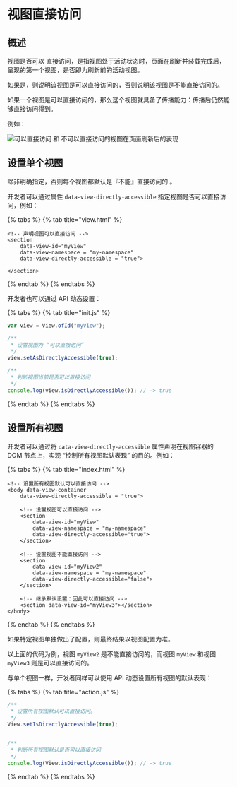 # 视图直接访问

## 概述

视图是否可以 直接访问，是指视图处于活动状态时，页面在刷新并装载完成后，呈现的第一个视图，是否即为刷新前的活动视图。

如果是，则说明该视图是可以直接访问的，否则说明该视图是不能直接访问的。

如果一个视图是可以直接访问的，那么这个视图就具备了传播能力：传播后仍然能够直接访问得到。

例如：

![&#x53EF;&#x4EE5;&#x76F4;&#x63A5;&#x8BBF;&#x95EE; &#x548C; &#x4E0D;&#x53EF;&#x4EE5;&#x76F4;&#x63A5;&#x8BBF;&#x95EE;&#x7684;&#x89C6;&#x56FE;&#x5728;&#x9875;&#x9762;&#x5237;&#x65B0;&#x540E;&#x7684;&#x8868;&#x73B0;](https://img-blog.csdnimg.cn/20190612195932410.gif)

## 设置单个视图

除非明确指定，否则每个视图都默认是『不能』直接访问的 。

开发者可以通过属性 `data-view-directly-accessible` 指定视图是否可以直接访问，例如：

{% tabs %}
{% tab title="view.html" %}
```markup
<!-- 声明视图可以直接访问 -->
<section
    data-view-id="myView"
    data-view-namespace = "my-namespace"
    data-view-directly-accessible = "true">
    
</section>
```
{% endtab %}
{% endtabs %}

开发者也可以通过 API 动态设置：

{% tabs %}
{% tab title="init.js" %}
```javascript
var view = View.ofId("myView");

/**
 * 设置视图为 “可以直接访问”
 */
view.setAsDirectlyAccessible(true);

/**
 * 判断视图当前是否可以直接访问
 */
console.log(view.isDirectlyAccessible()); // -> true
```
{% endtab %}
{% endtabs %}

## 设置所有视图

开发者可以通过将 `data-view-directly-accessible` 属性声明在视图容器的 DOM 节点上，实现 “控制所有视图默认表现” 的目的。例如：

{% tabs %}
{% tab title="index.html" %}
```markup
<!-- 设置所有视图默认可以直接访问 -->
<body data-view-container
    data-view-directly-accessible = "true">
    
    <!-- 设置视图可以直接访问 -->
    <section
        data-view-id="myView"
        data-view-namespace = "my-namespace"
        data-view-directly-accessible="true">
    </section>
    
    <!-- 设置视图不能直接访问 -->
    <section
        data-view-id="myView2"
        data-view-namespace = "my-namespace"
        data-view-directly-accessible="false">
    </section>
    
    <!-- 继承默认设置：因此可以直接访问 -->
    <section data-view-id="myView3"></section>
</body>
```
{% endtab %}
{% endtabs %}

如果特定视图单独做出了配置，则最终结果以视图配置为准。

以上面的代码为例，视图 `myView2` 是不能直接访问的，而视图 `myView` 和视图 `myView3` 则是可以直接访问的。

与单个视图一样，开发者同样可以使用 API 动态设置所有视图的默认表现：

{% tabs %}
{% tab title="action.js" %}
```javascript
/**
 * 设置所有视图默认可以直接访问。
 */
View.setIsDirectlyAccessible(true);


/**
 * 判断所有视图默认是否可以直接访问
 */
console.log(View.isDirectlyAccessible()); // -> true
```
{% endtab %}
{% endtabs %}

